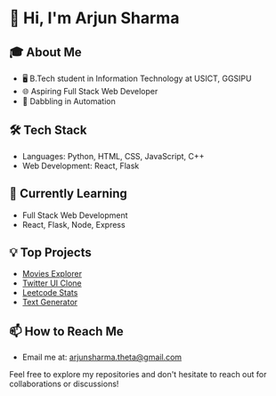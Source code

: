 # 👋 Hi, I'm Arjun Sharma

## 🎓 About Me
- 🖥️ B.Tech student in Information Technology at USICT, GGSIPU
- 🌐 Aspiring Full Stack Web Developer
- 🤖 Dabbling in Automation

## 🛠️ Tech Stack
- Languages: Python, HTML, CSS, JavaScript, C++
- Web Development: React, Flask

## 🌱 Currently Learning
- Full Stack Web Development
- React, Flask, Node, Express

## 💡 Top Projects
- [Movies Explorer](https://github.com/Arjunsharmahehe/Movie-Explorer)
- [Twitter UI Clone](https://github.com/Arjunsharmahehe/Twitter-clone-1.0)
- [Leetcode Stats](https://github.com/Arjunsharmahehe/Leetcode-Stats)    
- [Text Generator](https://github.com/Arjunsharmahehe/Text-generation)

## 📫 How to Reach Me
- Email me at: arjunsharma.theta@gmail.com

Feel free to explore my repositories and don't hesitate to reach out for collaborations or discussions!

